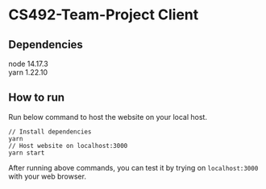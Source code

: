 # CS492-Team-Project Client
## Dependencies
node 14.17.3 <br/>
yarn 1.22.10

## How to run
Run below command to host the website on your local host.
```
// Install dependencies
yarn
// Host website on localhost:3000
yarn start
```
After running above commands, you can test it by trying on `localhost:3000` with your web browser.